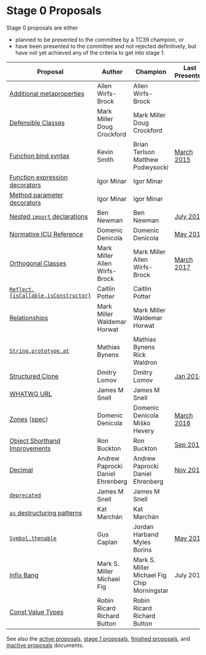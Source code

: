 # Stage 0 Proposals

Stage 0 proposals are either

* planned to be presented to the committee by a TC39 champion, or
* have been presented to the committee and not rejected definitively, but have not yet achieved any of the criteria to get into stage 1.

| Proposal                                                           | Author                                | Champion                              | Last Presented                    |
| ------------------------------------------------------------------ | ------------------------------------- | ------------------------------------- | --------------------------------- |
| [Additional metaproperties][metaprops]                             | Allen Wirfs-Brock                     | Allen Wirfs-Brock                     |                                   |
| [Defensible Classes][defensible-classes]                           | Mark Miller<br />Doug Crockford       | Mark Miller<br />Doug Crockford       |                                   |
| [Function bind syntax][bind-syntax]                                | Kevin Smith                           | Brian Terlson<br />Matthew Podwysocki | [March 2015][bind-notes]          |
| [Function expression decorators][func-expr-decorators]             | Igor Minar                            | Igor Minar                            |                                   |
| [Method parameter decorators][method-param-decorators]             | Igor Minar                            | Igor Minar                            |                                   |
| [Nested `import` declarations][nested-imports]                     | Ben Newman                            | Ben Newman                            | [July 2016][nested-notes]         |
| [Normative ICU Reference][icu]                                     | Domenic Denicola                      | Domenic Denicola                      | [May 2017][icu-notes]             |
| [Orthogonal Classes][ortho]                                        | Mark Miller<br />Allen Wirfs-Brock    | Mark Miller<br />Allen Wirfs-Brock    | [March 2017][ortho-notes]         |
| [`Reflect.{isCallable,isConstructor}`][is-callable-is-constructor] | Caitlin Potter                        | Caitlin Potter                        |                                   |
| [Relationships][relationships]                                     | Mark Miller<br />Waldemar Horwat      | Mark Miller<br />Waldemar Horwat      |                                   |
| [`String.prototype.at`][string-at]                                 | Mathias Bynens                        | Mathias Bynens<br />Rick Waldron      |                                   |
| [Structured Clone][clone]                                          | Dmitry Lomov                          | Dmitry Lomov                          | [Jan 2014][clone-notes]           |
| [WHATWG URL][url]                                                  | James M Snell                         | James M Snell                         |                                   |
| [Zones][zones] ([spec][zones-spec])                                | Domenic Denicola                      | Domenic Denicola<br />Miško Hevery    | [March 2016][zones-notes]         |
| [Object Shorthand Improvements][object-shorthand-improvements]     | Ron Buckton                           | Ron Buckton                           | [Sep 2017][shorthand-notes]       |
| [Decimal][decimal]                                                 | Andrew Paprocki<br />Daniel Ehrenberg | Andrew Paprocki<br />Daniel Ehrenberg | [Nov 2017][decimal-notes]         |
| [`deprecated`][deprecated]                                         | James M Snell                         | James M Snell                         |                                   |
| [`as` destructuring patterns][as-patterns]                         | Kat Marchán                           | Kat Marchán                           |                                   |
| [`Symbol.thenable`][symbol-thenable]                               | Gus Caplan                            | Jordan Harband<br />Myles Borins      | [May 2018][symbol-thenable-notes] |
| [Infix Bang][infix-bang]                                  | Mark S. Miller<br >Michael Fig | Mark S. Miller<br />Michael Fig<br />Chip Morningstar | July 2019                         |
| [Const Value Types][const-value-types]                             | Robin Ricard<br />Richard Button      | Robin Ricard<br />Richard Button      |                                   |

See also the [active proposals](README.md), [stage 1 proposals](stage-1-proposals.md), [finished proposals](finished-proposals.md), and [inactive proposals](inactive-proposals.md) documents.

[infix-bang]: https://github.com/Agoric/proposal-infix-bang
[metaprops]: https://github.com/allenwb/ESideas/blob/master/ES7MetaProps.md
[defensible-classes]: https://web.archive.org/web/20160804042547/http://wiki.ecmascript.org/doku.php?id=strawman:defensible_classes
[bind-syntax]: https://github.com/zenparsing/es-function-bind
[func-expr-decorators]: https://goo.gl/8MmCMG
[method-param-decorators]: https://goo.gl/r1XT9b
[nested-imports]: https://github.com/benjamn/reify/blob/master/PROPOSAL.md
[icu]: https://github.com/tc39/tc39-notes/blob/master/meetings/2017-05/may-23.md#normative-icu-reference
[ortho]: https://github.com/erights/Orthogonal-Classes
[is-callable-is-constructor]: https://github.com/caitp/TC39-Proposals/blob/master/tc39-reflect-isconstructor-iscallable.md
[relationships]: https://web.archive.org/web/20160804042554/http://wiki.ecmascript.org/doku.php?id=strawman:relationships
[string-at]: https://github.com/mathiasbynens/String.prototype.at
[clone]: https://github.com/dslomov-chromium/ecmascript-structured-clone
[url]: https://github.com/jasnell/proposal-url
[zones]: https://github.com/domenic/zones
[zones-spec]: https://domenic.github.io/zones/
[object-shorthand-improvements]: https://github.com/rbuckton/proposal-shorthand-improvements
[decimal]: https://docs.google.com/presentation/d/1jPsw7EGsS6BW59_BDRu9o0o3UwSXQeUhi38QG55ZoPI/edit?pli=1#slide=id.p
[deprecated]: https://github.com/jasnell/proposal-deprecated
[as-patterns]: https://github.com/zkat/proposal-as-patterns
[bind-notes]: https://github.com/tc39/tc39-notes/blob/master/meetings/2015-03/mar-25.md#6vi-function-bind-and-private-fields-redux-kevin-smith
[nested-notes]: https://github.com/tc39/tc39-notes/blob/master/meetings/2016-07/jul-27.md#10iiic-nested-import-declaration
[icu-notes]: https://github.com/tc39/tc39-notes/blob/master/meetings/2017-05/may-23.md#normative-icu-reference
[ortho-notes]: https://github.com/tc39/tc39-notes/blob/master/meetings/2017-03/mar-22.md#10iiia-orthogonal-classes
[clone-notes]: https://github.com/tc39/tc39-notes/blob/master/meetings/2014-01/jan-30.md#structured-clone
[zones-notes]: https://github.com/tc39/tc39-notes/blob/master/meetings/2016-03/march-29.md#zones-update
[shorthand-notes]: https://github.com/tc39/tc39-notes/blob/master/meetings/2017-09/sept-28.md#13i-object-shorthand-improvements
[builtins-notes]: https://github.com/tc39/tc39-notes/blob/master/meetings/2017-09/sept-28.md#14ia-builtinstypeof-and-builtinsis
[decimal-notes]: https://github.com/rwaldron/tc39-notes/blob/master/meetings/2017-11/nov-29.md#9ivb-decimal-for-stage-0
[symbol-thenable]: https://github.com/devsnek/proposal-symbol-thenable
[symbol-thenable-notes]: https://github.com/rwaldron/tc39-notes/blob/def2ee0c04bc91612576237314a4f3b1fe2edaef/meetings/2018-05/may-24.md#symbolthenable-for-stage-1-or-2
[const-value-types]: https://github.com/rricard/proposal-const-value-types
